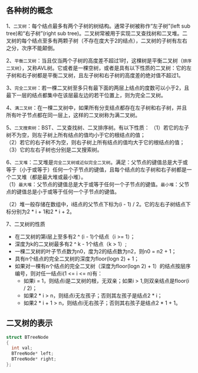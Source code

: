 ## 各种树的概念

1、``二叉树``：每个结点最多有两个子树的树结构。通常子树被称作“左子树”(left sub tree)和“右子树”(right sub tree)。二叉树常被用于实现二叉查找树和二叉堆。二叉树的每个结点至多有两颗子树（不存在度大于2的结点），二叉树的子树有左右之分，次序不能颠倒。

2、``平衡二叉树``：当且仅当两个子树的高度差不超过1时，这棵树是平衡二叉树（``排序二叉树``），又称AVL树。它或者是一棵空树，或者是具有以下性质的二叉树：它的左子树和右子树都是平衡二叉树，且左子树和右子树的高度差的绝对值不超过1。

3、``完全二叉树``：若一棵二叉树至多只有最下面的两层上结点的度数可以小于2，且最下一层的结点都集中在该层最左边的若干位置上，则为完全二叉树。

4、``满二叉树``：在一棵二叉树中，如果所有分支结点都存在左子树和右子树，并且所有叶子节点都在同一层上，这样的二叉树称为满二叉树。

5、``二叉搜索树``：BST、二叉查找树、二叉排序树。有以下性质：
（1）若它的左子树不为空，则左子树上所有结点的值均小于它的根结点的值；<br>
（2）若它的右子树不为空，则右子树上所有结点的值均大于它的根结点的值；<br>
（3）它的左右子树也分别是二叉搜索树。

6、``二叉堆``：二叉堆是``完全二叉树或近似完全二叉树``。满足：父节点的键值总是大于或等于（小于或等于）任何一个子节点的键值，且每个结点的左子树和右子树都是一个二叉堆（都是最大堆或最小堆）。<br>
（1）``最大堆``：父节点的键值总是大于或等于任何一个子节点的键值。``最小堆``：父节点的键值总是小于或等于任何一个子节点的键值。

（2）堆一般存储在数组中，i结点的父节点下标为(i - 1) / 2。它的左右子树结点下标分别为2 * i + 1和2 * i + 2。

7、二叉树的性质
* 在二叉树的第i层上至多有2 ^ (i - 1)个结点（i >= 1）；
* 深度为k的二叉树最多有2 ^ k - 1个结点（k > 1）;
* 一棵二叉树的叶子节点数为n0，度为2的结点数为n2，则n0 = n2 + 1；
* 具有n个结点的完全二叉树的深度为floor(logn 2) + 1；
* 如果对一棵有n个结点的完全二叉树（深度为floor(logn 2) + 1）的结点按层序编号，则对任一结点i(1 <= i <= n)有：
  * 如果i = 1，则结点i是二叉树的根，无双亲；如果i > 1,则双亲结点是floor(i / 2)；
  * 如果2 * i > n，则结点i无左孩子；否则其左孩子是结点2 * i；
  * 如果2 * i + 1 > n，则结点i无右孩子；否则其右孩子是结点2 * 1 + 1。

## 二叉树的表示
```cpp
struct BTreeNode
{
  int val;
  BTreeNode* left;
  BTreeNode* right;
};
```

